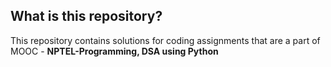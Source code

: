 ## What is this repository?
This repository contains solutions for coding assignments that are a part of MOOC - **NPTEL-Programming, DSA using Python**
